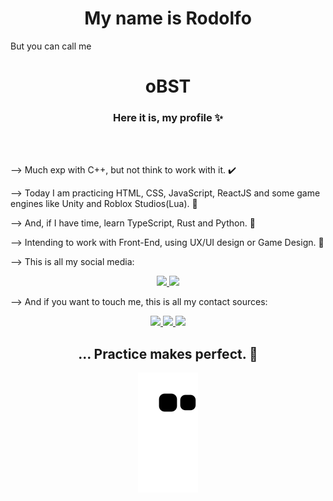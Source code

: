 <div> 
<h1 align="center"> My name is Rodolfo</h1>                                                                     
But you can call me                                                                   
<h1 align="center"> oBST </h1>
</div> 
<div align="center"> <h3>Here it is, my profile ✨</h2></div><br> <br>

<!-- <div align="center">
  <img height="150em" src="https://github-readme-stats.vercel.app/api?username=obst01&show_icons=true&theme=synthwave" />
  <img height="150em" src="https://github-readme-stats.vercel.app/api/top-langs/?username=obst01&hide=php&exclude_repo=My-c-files&show_icons=true&theme=synthwave&layout=compact&count_private=true" />
 </div> <br> <br> -->

--> Much exp with C++, but not think to work with it. ✔️

--> Today I am practicing HTML, CSS, JavaScript, ReactJS and some game engines like Unity and Roblox Studios(Lua). 🔰

--> And, if I have time, learn TypeScript, Rust and Python. 🧐

--> Intending to work with Front-End, using UX/UI design or Game Design. 🎈

--> This is all my social media: 

<div align="center">

<a href="https://twitter.com/oBST01">
<img src="https://img.shields.io/badge/Twitter-1DA1F2?style=for-the-badge&logo=twitter&logoColor=white" target="_blank" />
</a>
<a href="https://www.reddit.com/user/obst01">
<img src="https://img.shields.io/badge/Reddit-FF4500?style=for-the-badge&logo=reddit&logoColor=white" target="_blank" />
</a>

</div> 

--> And if you want to touch me, this is all my contact sources:

<div align="center">

<a href="https://discord.com/users/391384838298402824">
<img src="https://img.shields.io/badge/Discord-5865F2?style=for-the-badge&logo=discord&logoColor=white" target="_blank" />
</a>
<a href="mailto:contatorodolfo7@gmail.com">
<img src="https://img.shields.io/badge/Gmail-D14836?style=for-the-badge&logo=gmail&logoColor=white" target="_blank" />
</a>
<a href="https://www.linkedin.com/in/rodolfo01/">
<img src="https://img.shields.io/badge/LinkedIn-0077B5?style=for-the-badge&logo=linkedin&logoColor=white" target="_blank"/>
</a>
</div>

<div align="center"> <h2>... Practice makes perfect. 🌹</h2>

![Snake animation](https://github.com/oBST01/oBST01/blob/output/github-contribution-grid-snake.svg)
